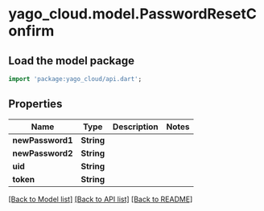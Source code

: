 # yago_cloud.model.PasswordResetConfirm

## Load the model package
```dart
import 'package:yago_cloud/api.dart';
```

## Properties
Name | Type | Description | Notes
------------ | ------------- | ------------- | -------------
**newPassword1** | **String** |  | 
**newPassword2** | **String** |  | 
**uid** | **String** |  | 
**token** | **String** |  | 

[[Back to Model list]](../README.md#documentation-for-models) [[Back to API list]](../README.md#documentation-for-api-endpoints) [[Back to README]](../README.md)


